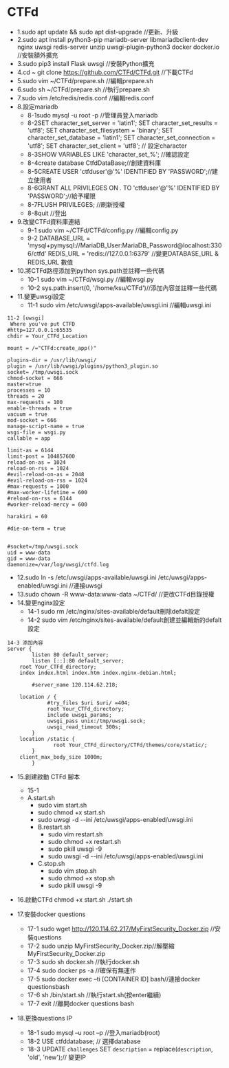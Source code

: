 # CTFd

- 1.sudo apt update && sudo apt dist-upgrade //更新、升級
- 2.sudo apt install python3-pip mariadb-server libmariadbclient-dev nginx uwsgi redis-server unzip uwsgi-plugin-python3 docker docker.io //安裝額外擴充
- 3.sudo pip3 install Flask uwsgi //安裝Python擴充
- 4.cd ~
git clone https://github.com/CTFd/CTFd.git //下載CTFd
- 5.sudo vim ~/CTFd/prepare.sh //編輯prepare.sh
- 6.sudo sh ~/CTFd/prepare.sh //執行prepare.sh
- 7.sudo vim /etc/redis/redis.conf //編輯redis.conf
- 8.設定mariadb
	- 8-1sudo mysql -u root -p //管理員登入mariadb
	- 8-2SET character_set_server = 'latin1';
    SET character_set_results = 'utf8';
    SET character_set_filesystem = 'binary';
    SET character_set_database = 'latin1';
    SET character_set_connection = 'utf8';
    SET character_set_client = 'utf8'; 
    // 設定character
	- 8-3SHOW VARIABLES LIKE 'character\_set\_%'; 
//確認設定
	- 8-4create database CtfdDataBase;//創建資料庫
	- 8-5CREATE USER 'ctfduser'@'%' IDENTIFIED BY 'PASSWORD';//建立使用者
	- 8-6GRANT ALL PRIVILEGES ON *.* TO 'ctfduser'@'%' IDENTIFIED BY 'PASSWORD';//給予權限
	- 8-7FLUSH PRIVILEGES; //刷新授權
	- 8-8quit //登出
- 9.改變CTFd資料庫連結
	- 9-1 sudo vim ~/CTFd/CTFd/config.py //編輯config.py
	- 9-2 DATABASE_URL = 'mysql+pymysql://MariaDB_User:MariaDB_Password@localhost:3306/ctfd'
REDIS_URL = 'redis://127.0.0.1:6379'
//變更DATABASE_URL & REDIS_URL 數值
- 10.將CTFd路徑添加到python sys.path並註釋一些代碼
	- 10-1 sudo vim ~/CTFd/wsgi.py //編輯wsgi.py
	- 10-2 sys.path.insert(0, '/home/ksu/CTFd')//添加內容並註釋一些代碼
- 11.變更uwsgi設定
	- 11-1 sudo vim /etc/uwsgi/apps-available/uwsgi.ini //編輯uwsgi.ini
```
11-2 [uwsgi]
 Where you've put CTFD
#http=127.0.0.1:65535
chdir = Your_CTFd_Location

mount = /="CTFd:create_app()"

plugins-dir = /usr/lib/uwsgi/
plugin = /usr/lib/uwsgi/plugins/python3_plugin.so
socket= /tmp/uwsgi.sock
chmod-socket = 666
master=true
processes = 10
threads = 20
max-requests = 100
enable-threads = true
vacuum = true
mod-socket = 666
manage-script-name = true
wsgi-file = wsgi.py
callable = app

limit-as = 6144
limit-post = 104857600
reload-on-as = 1024
reload-on-rss = 1024
#evil-reload-on-as = 2048
#evil-reload-on-rss = 1024
#max-requests = 1000
#max-worker-lifetime = 600
#reload-on-rss = 6144
#worker-reload-mercy = 600

harakiri = 60

#die-on-term = true


#socket=/tmp/uwsgi.sock
uid = www-data
gid = www-data
daemonize=/var/log/uwsgi/ctfd.log
```
- 12.sudo ln -s /etc/uwsgi/apps-available/uwsgi.ini /etc/uwsgi/apps-enabled/uwsgi.ini //連接uwsgi
- 13.sudo chown -R www-data:www-data ~/CTFd/ //更改CTFd目錄授權
- 14.變更nginx設定
	- 14-1 sudo rm /etc/nginx/sites-available/default刪除defalt設定
	- 14-2 sudo vim /etc/nginx/sites-available/default創建並編輯新的defalt設定
```
14-3 添加內容
server {
        listen 80 default_server;
        listen [::]:80 default_server;
	root Your_CTFd_directory; 
	index index.html index.htm index.nginx-debian.html;

        #server_name 120.114.62.218;

	location / {
             #try_files $uri $uri/ =404;
             root Your_CTFd_directory;
             include uwsgi_params;
             uwsgi_pass unix:/tmp/uwsgi.sock;
             uwsgi_read_timeout 300s;
        }
	location /static {
               root Your_CTFd_directory/CTFd/themes/core/static/;
        }
	client_max_body_size 1000m;
        }
```
- 15.創建啟動 CTFd 腳本
	- 15-1 
	- A.start.sh
		- sudo vim start.sh
		- sudo chmod +x start.sh
		- sudo uwsgi -d --ini /etc/uwsgi/apps-enabled/uwsgi.ini
     	- B.restart.sh
     		- sudo vim restart.sh
     		- sudo chmod +x restart.sh
     		- sudo pkill uwsgi -9
     		- sudo uwsgi -d --ini /etc/uwsgi/apps-enabled/uwsgi.ini
     	- C.stop.sh
     		- sudo vim stop.sh
     		- sudo chmod +x stop.sh
     		- sudo pkill uwsgi -9

- 16.啟動CTFd
chmod +x start.sh
./start.sh 

- 17.安裝docker questions
	- 17-1 sudo wget http://120.114.62.217/MyFirstSecurity_Docker.zip //安裝questions
	- 17-2 sudo unzip MyFirstSecurity_Docker.zip//解壓縮MyFirstSecurity_Docker.zip
	- 17-3 sudo sh docker.sh //執行docker.sh
	- 17-4 sudo docker ps -a //確保有無運作
	- 17-5 sudo docker exec –ti [CONTAINER ID] bash//連接docker questionsbash
	- 17-6 sh /bin/start.sh //執行start.sh(按enter繼續)
	- 17-7 exit //離開docker questions bash
- 18.更換questions IP
	- 18-1 sudo mysql –u root –p //登入mariadb(root)
	- 18-2 USE ctfddatabase; // 選擇database
	- 18-3 UPDATE `challenges` SET `description` = replace(`description`, 'old', 'new');// 變更IP
